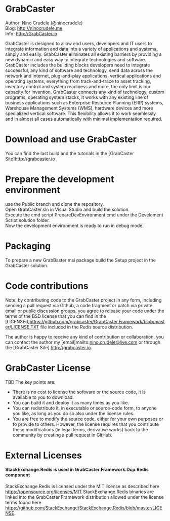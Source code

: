 # GrabCaster

Author: Nino Crudele (@ninocrudele)  
Blog: http://ninocrudele.me  
Info: http://GrabCaster.io  

GrabCaster is designed to allow end users, developers and IT users to integrate information and data into a variety of applications and systems, simply and easily.
GrabCaster eliminates all existing barriers by providing a new dynamic and easy way to integrate technologies and software.
GrabCaster includes the building blocks developers need to integrate successful, any kind of software and technology, send data across the network and internet, plug-and-play applications, vertical applications and operating systems, everything from track-and-trace to asset tracking, inventory control and system readiness and more, the only limit is our capacity for invention.
GrabCaster connects any kind of technology, custom programs, operating system stacks, it works with any existing line of business applications such as Enterprise Resource Planning (ERP) systems, Warehouse Management Systems (WMS), hardware devices and more specialized vertical software. This flexibility allows it to work seamlessly and in almost all cases automatically with minimal implementation required.

# Download and use GrabCaster
You can find the last build and the tutorials in the [GrabCaster Site]http://grabcaster.io

# Prepare the development environment
use the Public branch and clone the repository.  
Open GrabCaster.sln in Visual Studio and build the solution.  
Execute the cmd script PrepareDevEnvironment.cmd under the Develoment Script solution folder.  
Now the development environment is ready to run in debug mode.  

# Packaging
To prepare a new GrabBaster msi package build the Setup project in the GrabCaster solution.

# Code contributions

Note: by contributing code to the GrabCaster project in any form, including sending a pull request via Github, a code fragment or patch via private email or public discussion groups, you agree to release your code under the terms of the BSD license that you can find in the [LICENSEd]https://github.com/grabcaster/GrabCaster.Framework/blob/master/LICENSE.TXT file included in the Redis source distribution.

The author is happy to receive any kind of contribution or collaboration, you can contact the author my [email]mailto:nino.crudele@live.com or through the [GrabCaster Site] http://grabcaster.io.

# GrabCaster License

TBD
The key points are:

* There is no cost to license the software or the source code, it is available to you to download.
* You can build it and deploy it as many times as you like.
* You can redistribute it, in executable or source-code form, to anyone you like, as long as you do so also under the license rules.
* You are free to modify the source code, either for your own purposes or to provide to others. However, the license requires that you contribute these modifications (in legal terms, derivative works) back to the community by creating a pull request in GitHub.

# External Licenses

#### StackExchange.Redis is used in GrabCaster.Framework.Dcp.Redis component

StackExchange.Redis is licensed under the MIT license as described here https://opensource.org/licenses/MIT
StackExchange.Redis binaries are linked into the GrabCaster Framework distribution allowed under the license terms found here https://github.com/StackExchange/StackExchange.Redis/blob/master/LICENSE.

